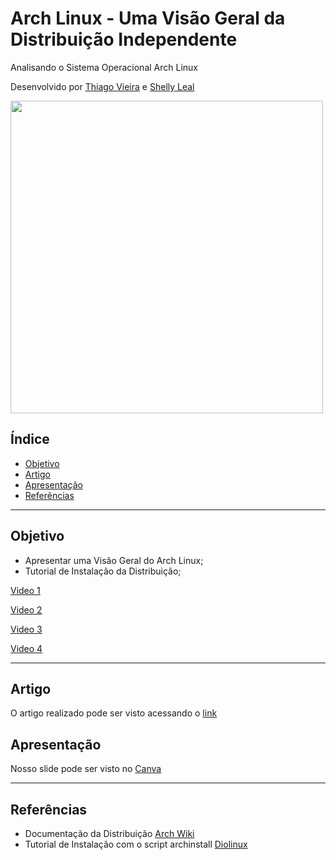 # Arch Linux - Uma Visão Geral da Distribuição Independente 
Analisando o Sistema Operacional Arch Linux 

Desenvolvido por [Thiago Vieira](https://github.com/MustPlay) e [Shelly Leal](https://github.com/ShellyLeal05)
<div>
  <img align="center" height "180em" src="https://github.com/ShellyLeal05/ThiagoVieira_ShellyLeal_dist_os_rr_2023/assets/94469543/ed8ca022-3bbe-454e-a615-5d6e78f55571" width="500"/>
<div>
  
 ## Índice

- [Objetivo](#Objetivo)
- [Artigo](#Artigo)
- [Apresentação](#Apresentação)
- [Referências](#Referências)

---  

## Objetivo 

- Apresentar uma Visão Geral do Arch Linux;
- Tutorial de Instalação da Distribuição;

[Video 1](https://github.com/ShellyLeal05/ThiagoVieira_ShellyLeal_dist_os_rr_2023/assets/94469543/d0ba00ed-20d7-40fb-be1c-bcc21247442f)
  
  
  
  
  
  
  
  
  
  
  
  
  
  
  
  
  
  
  
[Video 2](https://github.com/ShellyLeal05/ThiagoVieira_ShellyLeal_dist_os_rr_2023/assets/94469543/04c05e51-881f-4c8d-bf42-449a2544e051)  
  
  
  
  
  
  
  
  
  
  
  
  
  
  
  
  
  
 [Video 3](https://github.com/ShellyLeal05/ThiagoVieira_ShellyLeal_dist_os_rr_2023/assets/94469543/f70dc1ea-b088-4f39-a519-7dd4bcb0c165)
  
  
  
  
  
  
  
  
  
  
  
  
  
  
  
  
  
  
  
 [Video 4](https://github.com/ShellyLeal05/ThiagoVieira_ShellyLeal_dist_os_rr_2023/assets/94469543/74616f25-1c99-49a4-bc99-3053cfca875b)
  
  
  
  
  
  
  
  
  
  
  
  
  
  
  
  
  
  
  
  
----
  
## Artigo

O artigo realizado pode ser visto acessando o [link](https://docs.google.com/document/d/1q3NGMee8oTCyl38mwx_ksIEQijp2CEc7/edit?usp=sharing&ouid=115262413352017542652&rtpof=true&sd=true)

## Apresentação 

Nosso slide pode ser visto no [Canva](https://www.canva.com/design/DAFlY5rabc4/2NoayF3JMYslYG-lXkOB0Q/edit?analyticsCorrelationId=e5abb20d-18d9-45b8-aa7b-355c41638007)

---

## Referências

- Documentação da Distribuição [Arch Wiki](https://wiki.archlinux.org/)
- Tutorial de Instalação com o script archinstall [Diolinux](https://www.youtube.com/watch?v=_nDqRToEtpo)
  
  
  
  
  
  
  
  
  
  
  
  
  
  
  
  
  
  



